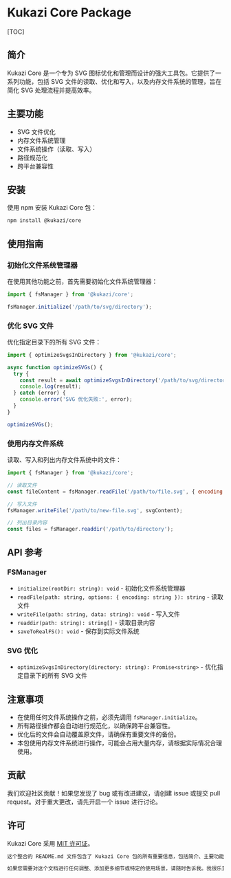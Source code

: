 # Kukazi Core Package

[TOC]

## 简介

Kukazi Core 是一个专为 SVG 图标优化和管理而设计的强大工具包。它提供了一系列功能，包括 SVG 文件的读取、优化和写入，以及内存文件系统的管理，旨在简化 SVG 处理流程并提高效率。

## 主要功能

- SVG 文件优化
- 内存文件系统管理
- 文件系统操作（读取、写入）
- 路径规范化
- 跨平台兼容性

## 安装

使用 npm 安装 Kukazi Core 包：

```bash
npm install @kukazi/core
```

## 使用指南

### 初始化文件系统管理器

在使用其他功能之前，首先需要初始化文件系统管理器：

```js
import { fsManager } from '@kukazi/core';

fsManager.initialize('/path/to/svg/directory');
```

### 优化 SVG 文件

优化指定目录下的所有 SVG 文件：

```js
import { optimizeSvgsInDirectory } from '@kukazi/core';

async function optimizeSVGs() {
  try {
    const result = await optimizeSvgsInDirectory('/path/to/svg/directory');
    console.log(result);
  } catch (error) {
    console.error('SVG 优化失败:', error);
  }
}

optimizeSVGs();
```

### 使用内存文件系统

读取、写入和列出内存文件系统中的文件：

```js
import { fsManager } from '@kukazi/core';

// 读取文件
const fileContent = fsManager.readFile('/path/to/file.svg', { encoding: 'utf8' });

// 写入文件
fsManager.writeFile('/path/to/new-file.svg', svgContent);

// 列出目录内容
const files = fsManager.readdir('/path/to/directory');
```

## API 参考

### FSManager

- `initialize(rootDir: string): void` - 初始化文件系统管理器
- `readFile(path: string, options: { encoding: string }): string` - 读取文件
- `writeFile(path: string, data: string): void` - 写入文件
- `readdir(path: string): string[]` - 读取目录内容
- `saveToRealFS(): void` - 保存到实际文件系统

### SVG 优化

- `optimizeSvgsInDirectory(directory: string): Promise<string>` - 优化指定目录下的所有 SVG 文件

## 注意事项

- 在使用任何文件系统操作之前，必须先调用 `fsManager.initialize`。
- 所有路径操作都会自动进行规范化，以确保跨平台兼容性。
- 优化后的文件会自动覆盖原文件，请确保有重要文件的备份。
- 本包使用内存文件系统进行操作，可能会占用大量内存，请根据实际情况合理使用。

## 贡献

我们欢迎社区贡献！如果您发现了 bug 或有改进建议，请创建 issue 或提交 pull request。对于重大更改，请先开启一个 issue 进行讨论。

## 许可

Kukazi Core 采用 [MIT 许可证](https://github.com/yourusername/kukazi-core/blob/main/LICENSE)。

```tex
这个整合的 README.md 文件包含了 Kukazi Core 包的所有重要信息，包括简介、主要功能、安装指南、使用示例、API 参考、注意事项、贡献指南和许可信息。它提供了一个全面的概览，可以帮助用户快速了解和使用这个包。

如果您需要对这个文档进行任何调整、添加更多细节或特定的使用场景，请随时告诉我。我很乐意根据您的需求进行修改。
```

